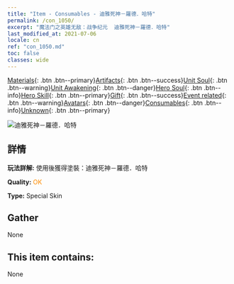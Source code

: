 ```yaml
---
title: "Item - Consumables - 迪雅死神－羅德．哈特"
permalink: /con_1050/
excerpt: "魔法门之英雄无敌：战争纪元  迪雅死神－羅德．哈特"
last_modified_at: 2021-07-06
locale: cn
ref: "con_1050.md"
toc: false
classes: wide
---
```

 [Materials](/ItemsCN/){: .btn .btn--primary}[Artifacts](/ItemsCN/Artifacts/){: .btn .btn--success}[Unit Soul](/ItemsCN/UnitSoul/){: .btn .btn--warning}[Unit Awakening](/ItemsCN/UnitAwakening/){: .btn .btn--danger}[Hero Soul](/ItemsCN/HeroSoul/){: .btn .btn--info}[Hero Skill](/ItemsCN/HeroSkill/){: .btn .btn--primary}[Gift](/ItemsCN/Gift/){: .btn .btn--success}[Event related](/ItemsCN/Events/){: .btn .btn--warning}[Avatars](/ItemsCN/Avatars/){: .btn .btn--danger}[Consumables](/ItemsCN/Consumables/){: .btn .btn--info}[Unknown](/ItemsCN/Unknown/){: .btn .btn--primary}

 ![迪雅死神－羅德．哈特](/images/h/h_LordHaart4.jpg)

## 詳情
 **玩法詳解:** 使用後獲得塗裝：迪雅死神－羅德．哈特

 **Quality:** <span style="color: #FF8C00">OK</span>

 **Type:** Special Skin

## Gather

  None

## This item contains:

  None

